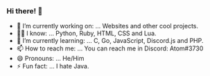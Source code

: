### Hi there! 👋

- 🔭 I’m currently working on: ... Websites and other cool projects.
- 👨‍🎓 I know: ... Python, Ruby, HTML, CSS and Lua.
- 🌱 I’m currently learning: ... C, Go, JavaScript, Discord.js and PHP.
- 📫 How to reach me: ... You can reach me in Discord: Atom#3730
- 😄 Pronouns: ... He/Him
- ⚡ Fun fact: ... I hate Java.
